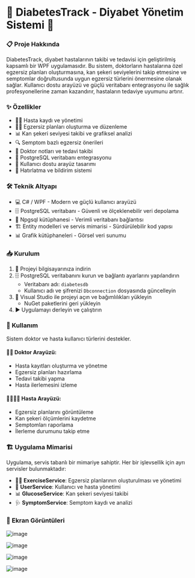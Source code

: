 # 💉 DiabetesTrack - Diyabet Yönetim Sistemi 💊

### 📋 Proje Hakkında
DiabetesTrack, diyabet hastalarının takibi ve tedavisi için geliştirilmiş kapsamlı bir WPF uygulamasıdır. Bu sistem, doktorların hastalarına özel egzersiz planları oluşturmasına, kan şekeri seviyelerini takip etmesine ve semptomlar doğrultusunda uygun egzersiz türlerini önermesine olanak sağlar. Kullanıcı dostu arayüzü ve güçlü veritabanı entegrasyonu ile sağlık profesyonellerine zaman kazandırır, hastaların tedaviye uyumunu artırır.

### ✨ Özellikler
- 👨‍⚕️ Hasta kaydı ve yönetimi
- 🏃‍♂️ Egzersiz planları oluşturma ve düzenleme
- 📊 Kan şekeri seviyesi takibi ve grafiksel analizi
- 🔍 Semptom bazlı egzersiz önerileri
- 📝 Doktor notları ve tedavi takibi
- 💾 PostgreSQL veritabanı entegrasyonu
- 📱 Kullanıcı dostu arayüz tasarımı
- 🔔 Hatırlatma ve bildirim sistemi

### 🛠️ Teknik Altyapı
- 💻 C# / WPF - Modern ve güçlü kullanıcı arayüzü
- 🗄️ PostgreSQL veritabanı - Güvenli ve ölçeklenebilir veri depolama
- 🔌 Npgsql kütüphanesi - Verimli veritabanı bağlantısı
- 🏗️ Entity modelleri ve servis mimarisi - Sürdürülebilir kod yapısı
- 📊 Grafik kütüphaneleri - Görsel veri sunumu

### 📥 Kurulum
1. 📂 Projeyi bilgisayarınıza indirin
2. 🗄️ PostgreSQL veritabanını kurun ve bağlantı ayarlarını yapılandırın
   - Veritabanı adı: `diabetesdb`
   - Kullanıcı adı ve şifrenizi `Dbconnection` dosyasında güncelleyin
3. 🧰 Visual Studio ile projeyi açın ve bağımlılıkları yükleyin
   - NuGet paketlerini geri yükleyin
4. ▶️ Uygulamayı derleyin ve çalıştırın

### 📱 Kullanım
Sistem doktor ve hasta kullanıcı türlerini destekler. 

#### 👨‍⚕️ Doktor Arayüzü:
- Hasta kayıtları oluşturma ve yönetme
- Egzersiz planları hazırlama
- Tedavi takibi yapma
- Hasta ilerlemesini izleme

#### 👨‍👩‍👧‍👦 Hasta Arayüzü:
- Egzersiz planlarını görüntüleme
- Kan şekeri ölçümlerini kaydetme
- Semptomları raporlama
- İlerleme durumunu takip etme

### 🏗️ Uygulama Mimarisi
Uygulama, servis tabanlı bir mimariye sahiptir. Her bir işlevsellik için ayrı servisler bulunmaktadır:
- 🏃‍♂️ **ExerciseService**: Egzersiz planlarının oluşturulması ve yönetimi
- 👥 **UserService**: Kullanıcı ve hasta yönetimi
- 📊 **GlucoseService**: Kan şekeri seviyesi takibi
- 🩺 **SymptomService**: Semptom kaydı ve analizi

### 📸 Ekran Görüntüleri
![image](https://github.com/user-attachments/assets/3defa83e-5e28-4e6a-b39f-11487c6b3c8a)

![image](https://github.com/user-attachments/assets/18d6b76d-5812-4efc-9b68-717d494dcf33)

![image](https://github.com/user-attachments/assets/a0f06ceb-1b4b-43c2-976c-4bc380110c5d)

![image](https://github.com/user-attachments/assets/bbdfa0c1-c293-4d43-8bb5-683c29e45033)




